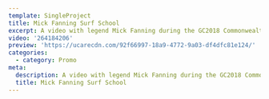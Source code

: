 ```yaml
---
template: SingleProject
title: Mick Fanning Surf School
excerpt: A video with legend Mick Fanning during the GC2018 Commonwealth Games where he showed a few athletes some surfing tips! Anna Meares and Chad Le Clos were ripping!
video: '264184206'
preview: 'https://ucarecdn.com/92f66997-18a9-4772-9a03-df4dfc81e124/'
categories:
  - category: Promo
meta:
  description: A video with legend Mick Fanning during the GC2018 Commonwealth Games where he showed a few athletes some surfing tips! Anna Meares and Chad Le Clos were ripping!
  title: Mick Fanning Surf School
---
```

